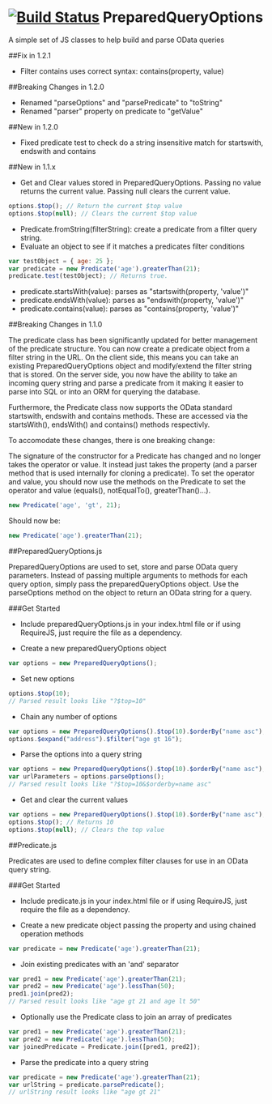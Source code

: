[![Build Status](https://travis-ci.org/nova706/PreparedQueryOptions.svg?branch=1.1.1)](https://travis-ci.org/nova706/PreparedQueryOptions)
PreparedQueryOptions
=======================

A simple set of JS classes to help build and parse OData queries

##Fix in 1.2.1
- Filter contains uses correct syntax: contains(property, value)

##Breaking Changes in 1.2.0
- Renamed "parseOptions" and "parsePredicate" to "toString"
- Renamed "parser" property on predicate to "getValue"

##New in 1.2.0
- Fixed predicate test to check do a string insensitive match for startswith, endswith and contains

##New in 1.1.x
- Get and Clear values stored in PreparedQueryOptions. Passing no value returns the current value. Passing null clears the current value.
```javascript
options.$top(); // Return the current $top value
options.$top(null); // Clears the current $top value
```
- Predicate.fromString(filterString): create a predicate from a filter query string.
- Evaluate an object to see if it matches a predicates filter conditions
```javascript
var testObject = { age: 25 };
var predicate = new Predicate('age').greaterThan(21);
predicate.test(testObject); // Returns true.
```
- predicate.startsWith(value): parses as "startswith(property, 'value')"
- predicate.endsWith(value): parses as "endswith(property, 'value')"
- predicate.contains(value): parses as "contains(property, 'value')"

##Breaking Changes in 1.1.0

The predicate class has been significantly updated for better management of the predicate structure. You can now create a predicate object from a filter string in the URL. On the client side, this means you can take an existing PreparedQueryOptions object and modify/extend the filter string that is stored. On the server side, you now have the ability to take an incoming query string and parse a predicate from it making it easier to parse into SQL or into an ORM for querying the database. 

Furthermore, the Predicate class now supports the OData standard startswith, endswith and contains methods. These are accessed via the startsWith(), endsWith() and contains() methods respectivly.

To accomodate these changes, there is one breaking change:

The signature of the constructor for a Predicate has changed and no longer takes the operator or value. It instead just takes the property (and a parser method that is used internally for cloning a predicate). To set the operator and value, you should now use the methods on the Predicate to set the operator and value (equals(), notEqualTo(), greaterThan()...).

```javascript
new Predicate('age', 'gt', 21);
```
Should now be:
```javascript
new Predicate('age').greaterThan(21);
```

##PreparedQueryOptions.js

PreparedQueryOptions are used to set, store and parse OData query parameters. Instead of passing multiple arguments to methods for each query option, simply pass the preparedQueryOptions object. Use the parseOptions method on the object to return an OData string for a query.

###Get Started

- Include preparedQueryOptions.js in your index.html file or if using RequireJS, just require the file as a dependency.

- Create a new preparedQueryOptions object
```javascript
var options = new PreparedQueryOptions();
```

- Set new options
```javascript
options.$top(10);
// Parsed result looks like "?$top=10"
```

- Chain any number of options
```javascript
var options = new PreparedQueryOptions().$top(10).$orderBy("name asc");
options.$expand("address").$filter("age gt 16");
```

- Parse the options into a query string
```javascript
var options = new PreparedQueryOptions().$top(10).$orderBy("name asc");
var urlParameters = options.parseOptions();
// Parsed result looks like "?$top=10&$orderby=name asc"
```

- Get and clear the current values
```javascript
var options = new PreparedQueryOptions().$top(10).$orderBy("name asc");
options.$top(); // Returns 10
options.$top(null); // Clears the top value
```

##Predicate.js

Predicates are used to define complex filter clauses for use in an OData query string.

###Get Started

- Include predicate.js in your index.html file or if using RequireJS, just require the file as a dependency.

- Create a new predicate object passing the property and using chained operation methods
```javascript
var predicate = new Predicate('age').greaterThan(21);
```

- Join existing predicates with an 'and' separator
```javascript
var pred1 = new Predicate('age').greaterThan(21);
var pred2 = new Predicate('age').lessThan(50);
pred1.join(pred2);
// Parsed result looks like "age gt 21 and age lt 50"
```

- Optionally use the Predicate class to join an array of predicates
```javascript
var pred1 = new Predicate('age').greaterThan(21);
var pred2 = new Predicate('age').lessThan(50);
var joinedPredicate = Predicate.join([pred1, pred2]);
```

- Parse the predicate into a query string
```javascript
var predicate = new Predicate('age').greaterThan(21);
var urlString = predicate.parsePredicate();
// urlString result looks like "age gt 21"
```
